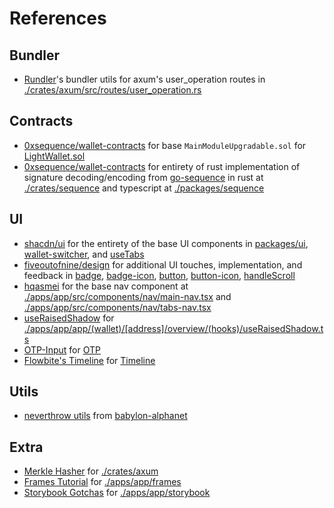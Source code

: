 # References

## Bundler

- [Rundler](https://github.com/alchemyplatform/rundler)'s bundler utils for axum's user_operation routes in [./crates/axum/src/routes/user_operation.rs](./crates/axum/src/routes/user_operation.rs)

## Contracts

- [0xsequence/wallet-contracts](https://github.com/0xsequence/wallet-contracts) for base `MainModuleUpgradable.sol` for [LightWallet.sol](./contracts/src/LightWallet.sol)
- [0xsequence/wallet-contracts](https://github.com/0xsequence/wallet-contracts) for entirety of rust implementation of signature decoding/encoding from [go-sequence](https://github.com/0xsequence/go-sequence) in rust at [./crates/sequence](./crates/sequence) and typescript at [./packages/sequence](./packages/sequence)

## UI

- [shacdn/ui](https://ui.shadcn.com/) for the entirety of the base UI components in [packages/ui](./packages/ui/), [wallet-switcher](./apps/app/src/components/wallet-switcher), and [useTabs](./apps/app/src/hooks/useTabs.tsx)
- [fiveoutofnine/design](https://fiveoutofnine.com/design) for additional UI touches, implementation, and feedback in [badge](./packages/ui/src/components/badge.tsx), [badge-icon](./packages/ui/src/components//badge-icon.tsx), [button](./packages/ui/src/components/button.tsx), [button-icon](./packages/ui/src/components/button-icon.tsx), [handleScroll](https://github.com/LightDotSo/LightDotSo/blob/feat/ini-acknowldegements/apps/app/src/components/web3/wallet-switcher.tsx#L170)
- [hqasmei](https://github.com/hqasmei/youtube-tutorials) for the base nav component at [./apps/app/src/components/nav/main-nav.tsx](./apps/app/src/components/nav/main-nav.tsx) and [./apps/app/src/components/nav/tabs-nav.tsx](./apps/app/src/components/nav/tabs-nav.tsx)
- [useRaisedShadow](https://codesandbox.io/p/sandbox/framer-motion-5-drag-to-reorder-lists-with-drag-handle-j9enw?file=%2Fsrc%2Fuse-raised-shadow.ts%3A23%2C1-24%2C1) for [./apps/app/app/(wallet)/[address]/overview/(hooks)/useRaisedShadow.ts](<./apps/app/app/(wallet)/[address]/overview/(hooks)/useRaisedShadow.ts>)
- [OTP-Input](https://github.com/ShlokDesai33/React18-OTP-Input) for [OTP](./packages/ui/src/components/otp.tsx)
- [Flowbite's Timeline](https://github.com/themesberg/flowbite-react) for [Timeline](./packages/ui/src/components/timeline.tsx)

## Utils

- [neverthrow utils](/packages/client/src/fetch.ts) from [babylon-alphanet](https://github.com/radixdlt/babylon-alphanet)

## Extra

- [Merkle Hasher](https://github.com/arslanpixpel/dex-bridge) for [./crates/axum](./crates/axum)
- [Frames Tutorial](https://github.com/Zizzamia/a-frame-in-100-line) for [./apps/app/frames](./apps/app/frames)
- [Storybook Gotchas](https://raw.githubusercontent.com/bendigiorgio/kiso) for [./apps/app/storybook](./apps/app/storybook)
